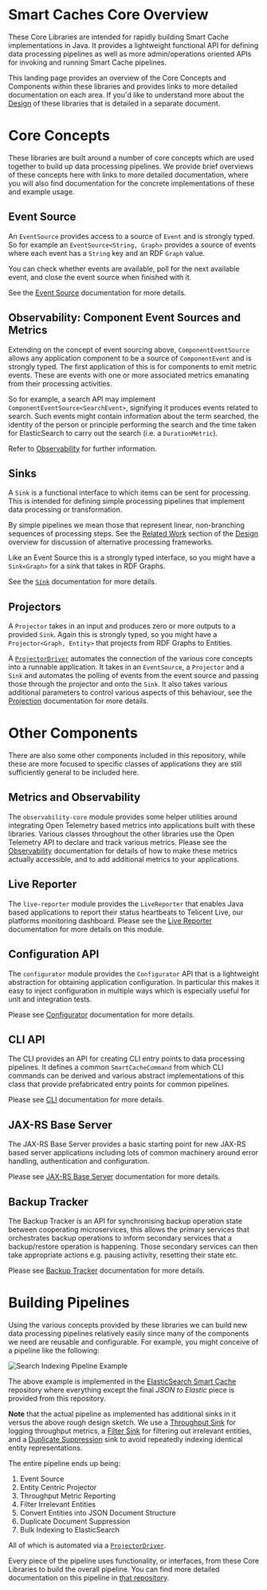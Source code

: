 # Smart Caches Core Overview

These Core Libraries are intended for rapidly building Smart Cache implementations in Java. It provides a lightweight
functional API for defining data processing pipelines as well as more admin/operations oriented APIs for invoking and
running Smart Cache pipelines.

This landing page provides an overview of the Core Concepts and Components within these libraries and provides links to
more detailed documentation on each area. If you'd like to understand more about the [Design](design.md) of these
libraries that is detailed in a separate document.

# Core Concepts

These libraries are built around a number of core concepts which are used together to build up data processing
pipelines. We provide brief overviews of these concepts here with links to more detailed documentation, where you will
also find documentation for the concrete implementations of these and example usage.

## Event Source

An `EventSource` provides access to a source of `Event` and is strongly typed. So for example an `EventSource<String,
Graph>` provides a source of events where each event has a `String` key and an RDF `Graph` value.

You can check whether events are available, poll for the next available event, and close the event source when finished
with it.

See the [Event Source](event-sources/index.md) documentation for more details.

## Observability: Component Event Sources and Metrics

Extending on the concept of event sourcing above, `ComponentEventSource` allows any application component to be a source 
of `ComponentEvent` and is strongly typed. The first application of this is for components to emit metric events. These
are events with one or more associated metrics emanating from their processing activities.

So for example, a search API may implement `ComponentEventSource<SearchEvent>`, signifying it produces events related to
search. Such events might contain information about the term searched, the identity of the person or principle performing
the search and the time taken for ElasticSearch to carry out the search (i.e. a `DurationMetric`).

Refer to [Observability](observability/index.md) for further information.

## Sinks

A `Sink` is a functional interface to which items can be sent for processing. This is intended for defining simple
processing pipelines that implement data processing or transformation. 

By simple pipelines we mean those that represent linear, non-branching sequences of processing steps. See the 
[Related Work](design#related-work) section of the [Design](design.md) overview for discussion of alternative processing
frameworks.

Like an Event Source this is a strongly typed interface, so you might have a `Sink<Graph>` for a sink that takes in RDF
Graphs.

See the [`Sink`](sinks/index.md) documentation for more details.

## Projectors

A `Projector` takes in an input and produces zero or more outputs to a provided `Sink`.
Again this is strongly typed, so you might have a `Projector<Graph, Entity>` that projects from RDF Graphs to Entities.

A [`ProjectorDriver`](projection/driver.md) automates the connection of the various core concepts into a runnable
application. It takes in an `EventSource`, a `Projector` and a `Sink` and automates the polling of events from the event
source and passing those through the projector and onto the `Sink`. It also takes various additional parameters to
control various aspects of this behaviour, see the [Projection](projection/index.md) documentation for more details.

# Other Components

There are also some other components included in this repository, while these are more focused to specific classes of
applications they are still sufficiently general to be included here.

## Metrics and Observability

The `observability-core` module provides some helper utilities around integrating Open Telemetry based metrics into
applications built with these libraries.  Various classes throughout the other libraries use the Open Telemetry API to
declare and track various metrics.  Please see the [Observability](observability/index.md) documentation for details of
how to make these metrics actually accessible, and to add additional metrics to your applications.

## Live Reporter

The `live-reporter` module provides the `LiveReporter` that enables Java based applications to report their status
heartbeats to Telicent Live, our platforms monitoring dashboard.  Please see the [Live Reporter](live-reporter/index.md)
documentation for more details on this module.

## Configuration API

The `configurator` module provides the `Configurator` API that is a lightweight abstraction for obtaining application
configuration.  In particular this makes it easy to inject configuration in multiple ways which is especially useful for
unit and integration tests.

Please see [Configurator](configurator/index.md) documentation for more details.

## CLI API

The CLI provides an API for creating CLI entry points to data processing pipelines. It defines a common
`SmartCacheCommand` from which CLI commands can be derived and various abstract implementations of this class that
provide prefabricated entry points for common pipelines.

Please see [CLI](cli/index.md) documentation for more details.

## JAX-RS Base Server

The JAX-RS Base Server provides a basic starting point for new JAX-RS based server applications including lots of common
machinery around error handling, authentication and configuration.

Please see [JAX-RS Base Server](jaxrs-base-server/index.md) documentation for more details.

## Backup Tracker

The Backup Tracker is an API for synchronising backup operation state between cooperating microservices, this allows the
primary services that orchestrates backup operations to inform secondary services that a backup/restore operation is
happening.  Those secondary services can then take appropriate actions e.g. pausing activity, resetting their state etc.

Please see [Backup Tracker](backup-tracker/index.md) documentation for more details.

# Building Pipelines

Using the various concepts provided by these libraries we can build new data processing pipelines relatively easily
since many of the components we need are reusable and configurable.  For example, you might conceive of a pipeline 
like the following:

![Search Indexing Pipeline Example](images/search-pipeline-example.jpeg)

The above example is implemented in the [ElasticSearch Smart Cache][1] repository where everything except the final
*JSON to Elastic* piece is provided from this repository.

**Note** that the actual pipeline as implemented has additional sinks in it versus the above rough design sketch. We use
a [Throughput Sink](sinks/throughput.md) for logging throughput metrics, a [Filter Sink](sinks/filter.md) for filtering
out irrelevant entities, and a [Duplicate Suppression](sinks/duplicate-suppression.md) sink to avoid repeatedly indexing
identical entity representations.

The entire pipeline ends up being:

1. Event Source
2. Entity Centric Projector
3. Throughput Metric Reporting
4. Filter Irrelevant Entities
5. Convert Entities into JSON Document Structure
6. Duplicate Document Suppression
7. Bulk Indexing to ElasticSearch

All of which is automated via a [`ProjectorDriver`](projection/driver.md).

Every piece of the pipeline uses functionality, or interfaces, from these Core Libraries to build the overall pipeline.
You can find more detailed documentation on this pipeline in [that repository][1].

[1]: https://github.com/Telicent-io/smart-cache-knowledge-search
